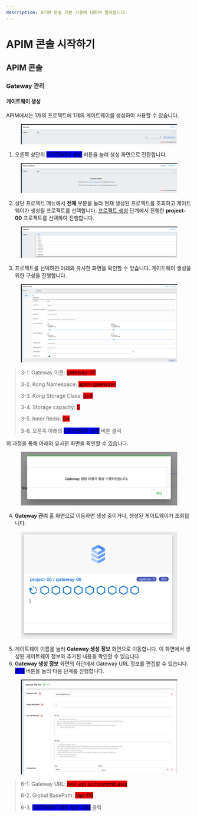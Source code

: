 ```yaml
---
description: APIM 콘솔 기본 사용에 대하여 알아봅니다.
---
```


# APIM 콘솔 시작하기

## APIM 콘솔

### Gateway 관리

#### 게이트웨이 생성

APIM에서는 1개의 프로젝트에 1개의 게이트웨이를 생성하여 사용할 수 있습니다.

<figure><img src="../../.gitbook/assets/image (8).png" alt=""><figcaption></figcaption></figure>

1. 오른쪽 상단의 <mark style="background-color:blue;">GATEWAY 생성</mark> 버튼을 눌러 생성 화면으로 전환합니다.

<figure><img src="../../.gitbook/assets/image (9).png" alt=""><figcaption></figcaption></figure>

2. 상단 프로젝트 메뉴에서 **전체** 부분을 눌러 현재 생성된 프로젝트를 조회하고 게이트웨이가 생성될 프로젝트를 선택합니다. [프로젝트 생성](tenant-manager-console.md#create-project) 단계에서 진행한 **project-00** 프로젝트를 선택하여 진행합니다.

<figure><img src="../../.gitbook/assets/image (10).png" alt=""><figcaption></figcaption></figure>

3. 프로젝트를 선택하면 아래와 유사한 화면을 확인할 수 있습니다. 게이트웨이 생성을 위한 구성을 진행합니다.

<figure><img src="../../.gitbook/assets/image.png" alt=""><figcaption></figcaption></figure>

> 3-1. Gateway 이름: <mark style="background-color:red;">gateway-00</mark>
>
> 3-2. Kong Namespace: <mark style="background-color:red;">apim-gateways</mark>
>
> 3-3. Kong Storage Class: <mark style="background-color:red;">gp3</mark>
>
> 3-4. Storage capacity: <mark style="background-color:red;">5</mark>
>
> 3-5. Inner Redis: <mark style="background-color:red;">On</mark>
>
> 3-6. 오른쪽 아래의 <mark style="background-color:blue;">GATEWAY 생성</mark> 버튼 클릭

위 과정을 통해 아래와 유사한 화면을 확인할 수 있습니다.

<figure><img src="../../.gitbook/assets/image (1).png" alt=""><figcaption></figcaption></figure>

4. **Gateway 관리** 홈 화면으로 이동하면 생성 중이거나, 생성된 게이트웨이가 조회됩니다.&#x20;

<figure><img src="../../.gitbook/assets/image (2).png" alt=""><figcaption></figcaption></figure>

5. 게이트웨이 이름을 눌러 **Gateway 생성 정보** 화면으로 이동합니다. 이 화면에서 생성된 게이트웨이 정보와 추가된 내용을 확인할 수 있습니다.
6. **Gateway 생성 정보** 화면의 하단에서 Gateway URL 정보를 편집할 수 있습니다. <mark style="background-color:blue;">추가</mark> 버튼을 눌러 다음 단계를 진행합니다.

<figure><img src="../../.gitbook/assets/image (3).png" alt=""><figcaption></figcaption></figure>

> 6-1. Gateway URL: <mark style="background-color:red;">rest-api.techsummit.asia</mark>
>
> 6-2. Global BasePath: <mark style="background-color:red;">/api-00</mark>
>
> 6-3. <mark style="background-color:blue;">GATEWAY URL 정보 저장</mark> 클릭


